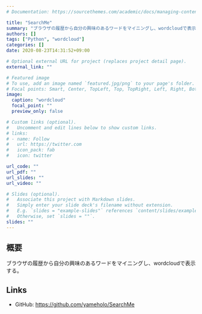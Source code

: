 ```yaml
---
# Documentation: https://sourcethemes.com/academic/docs/managing-content/

title: "SearchMe"
summary: "ブラウザの履歴から自分の興味のあるワードをマイニングし、wordcloudで表示する。"
authors: []
tags: ["Python", "wordcloud"]
categories: []
date: 2020-08-23T14:31:52+09:00

# Optional external URL for project (replaces project detail page).
external_link: ""

# Featured image
# To use, add an image named `featured.jpg/png` to your page's folder.
# Focal points: Smart, Center, TopLeft, Top, TopRight, Left, Right, BottomLeft, Bottom, BottomRight.
image:
  caption: "wordcloud"
  focal_point: ""
  preview_only: false

# Custom links (optional).
#   Uncomment and edit lines below to show custom links.
# links:
# - name: Follow
#   url: https://twitter.com
#   icon_pack: fab
#   icon: twitter

url_code: ""
url_pdf: ""
url_slides: ""
url_video: ""

# Slides (optional).
#   Associate this project with Markdown slides.
#   Simply enter your slide deck's filename without extension.
#   E.g. `slides = "example-slides"` references `content/slides/example-slides.md`.
#   Otherwise, set `slides = ""`.
slides: ""
---
```


## 概要
ブラウザの履歴から自分の興味のあるワードをマイニングし、wordcloudで表示する。

## Links
- GitHub: https://github.com/yameholo/SearchMe
